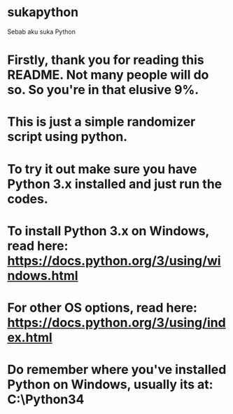 # sukapython
Sebab aku suka Python

# Firstly, thank you for reading this README. Not many people will do so. So you're in that elusive 9%.
# This is just a simple randomizer script using python.
# To try it out make sure you have Python 3.x installed and just run the codes.
# To install Python 3.x on Windows, read here: https://docs.python.org/3/using/windows.html
# For other OS options, read here: https://docs.python.org/3/using/index.html
# Do remember where you've installed Python on Windows, usually its at: C:\Python34
